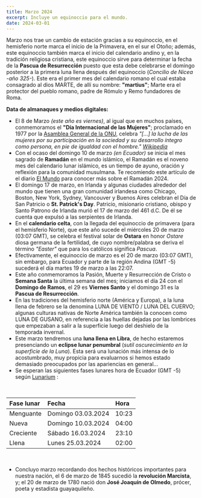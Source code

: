 ```yaml
---
title: Marzo 2024 
excerpt: Incluye un equinoccio para el mundo.
date: 2024-03-01
---
```


<div class="intro">

Marzo nos trae un cambio de estación gracias a su equinoccio, en el hemisferio norte marca el inicio de la Primavera, en el sur el Otoño; además, este equinoccio también marca el inicio del calendario andino y, en la tradición religiosa cristiana, este equinoccio sirve para determinar la fecha de la **Pascua de Resurrección** puesto que esta debe celebrarse el domingo posterior a la primera luna llena después del equinoccio (*Concilio de Nicea -año 325-*). Este era el primer mes del calendario romano el cual estaba consagrado al dios MARTE, de allí su nombre: **"martius"**; Marte era el protector del pueblo romano, padre de Rómulo y Remo fundadores de Roma. 
</div>

**Data de almanaques y medios digitales:**


- El 8 de Marzo *(este año es viernes)*, al igual que en muchos países, conmemoramos el **"Día Internacional de las Mujeres"**; proclamado en 1977 por la [Asamblea General de la ONU](https://www.un.org/es/observances/womens-day/background), celebra *"[...] la lucha de las mujeres por su participación en la sociedad y su desarrollo íntegro como persona, en pie de igualdad con el hombre."* *[Wikipedia](https://es.wikipedia.org/wiki/D%C3%ADa_Internacional_de_la_Mujer)*
- Con el ocaso del domingo 10 de marzo *(en Ecuador)* se inicia el mes sagrado de **Ramadán** en el mundo islámico, el Ramadán es el noveno mes del calendario lunar islámico, es un tiempo de ayuno, oración y reflexión para la comunidad musulmana. Te recomiendo este artículo de el diario [El Mundo](https://www.elmundo.es/como/2024/02/20/65d49c4ce85ece10628b459c.html) para conocer más sobre el Ramadán 2024.
- El domingo 17 de marzo, en Irlanda y algunas ciudades alrededor del mundo que tienen una gran comunidad irlandesa como Chicago, Boston, New York, Sydney, Vancouver y Buenos Aires celebran el Día de San Patricio o **St. Patrick's Day**. Patricio, misionario cristiano, obispo y Santo Patrono de Irlanda murió el 17 de marzo del 461 d.C. De él se cuenta que expulsó a las serpientes de Irlanda.
- En el **calendario celta**, con la llegada del equinoccio de primavera (para el hemisferio Norte), que este año sucede el miércoles 20 de marzo (03:07 GMT), se celebra el festival solar de **Ostara** en honor *Ostare* diosa germana de la fertilidad, de cuyo nombre/palabra se deriva el término *"Easter"* que para los católicos significa *Pascua*.
- Efectivamente, el equinoccio de marzo es el 20 de marzo (03:07 GMT), sin embargo, para Ecuador y parte de la región Andina (GMT -5) sucederá el día martes 19 de marzo a las 22:07.
- Este año conmemoramos la Pasión, Muerte y Resurrección de Cristo o **Semana Santa** la última semana del mes;  iniciamos el día 24 con el **Domingo de Ramos**, el 29 es **Viernes Santo** y el domingo 31 es la **Pascua de Resurrección**.
- En las tradiciones del hemisferio norte (América y Europa), a la luna llena de febrero se la denomina LUNA DE VIENTO / LUNA DEL CUERVO; algunas culturas nativas de Norte América también la conocen como LUNA DE GUSANO, en referencia a las huellas dejadas por las lombrices que empezaban a salir a la superficie luego del deshielo de la temporada invernal.
- Este marzo tendremos una **luna llena en Libra**, de hecho estaremos presenciando un **eclipse lunar penumbral** (*sutil oscurecimiento en la superficie de la Luna*). Esta será una lunación más intensa de lo acostumbrado, muy propicia para evaluarnos si hemos estado demasiado preocupados por las apariencias en general...
- Se esperan las siguientes fases lunares hora de Ecuador (GMT -5) según [Lunarium](https://www.lunarium.co.uk) :

<br/>  

| Fase lunar              | Fecha 	| Hora |
| :---------------- | :------  	| :---- |
| Menguante        |   Domingo 03.03.2024   	| 10:23 |
| Nueva           |   Domingo 10.03.2024   	| 04:00 |
| Creciente    |  Sábado 16.03.2024   	| 23:10 |
| Llena |  Lunes 25.03.2024   	| 02:00 |  

<br/>  


- Concluyo marzo recordando dos hechos históricos importantes para nuestra nación, el 6 de marzo de 1845 sucedió la **revolución Marcista**, y; el 20 de marzo de 1780 nació don **José Joaquín de Olmedo**, prócer, poeta y estadista guayaquileño.
